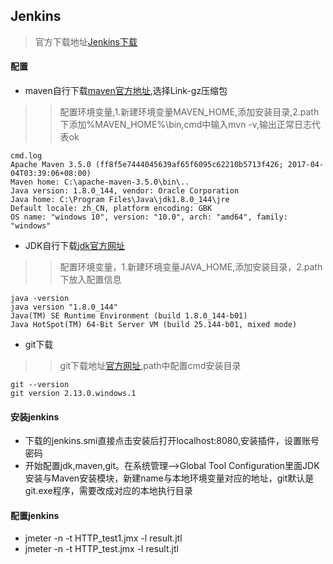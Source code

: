 ## Jenkins
>官方下载地址[Jenkins下载](https://jenkins.io/index.html)
#### 配置
- maven自行下载[maven官方地址](http://maven.apache.org/download.cgi),选择Link-gz压缩包
>>配置环境变量,1.新建环境变量MAVEN_HOME,添加安装目录,2.path下添加%MAVEN_HOME%\bin,cmd中输入mvn -v,输出正常日志代表ok
```
cmd.log
Apache Maven 3.5.0 (ff8f5e7444045639af65f6095c62210b5713f426; 2017-04-04T03:39:06+08:00)
Maven home: C:\apache-maven-3.5.0\bin\..
Java version: 1.8.0_144, vendor: Oracle Corporation
Java home: C:\Program Files\Java\jdk1.8.0_144\jre
Default locale: zh_CN, platform encoding: GBK
OS name: "windows 10", version: "10.0", arch: "amd64", family: "windows"
```
- JDK自行下载[jdk官方网址](http://www.oracle.com/technetwork/cn/java/javase/downloads/jdk8-downloads-2133151-zhs.html)
>>配置环境变量，1.新建环境变量JAVA_HOME,添加安装目录，2.path下放入配置信息
```
java -version
java version "1.8.0_144"
Java(TM) SE Runtime Environment (build 1.8.0_144-b01)
Java HotSpot(TM) 64-Bit Server VM (build 25.144-b01, mixed mode)
```
- git下载
>>git下载地址[官方网址](https://git-scm.com/downloads),path中配置cmd安装目录
```
git --version
git version 2.13.0.windows.1
```

#### 安装jenkins
- 下载的jenkins.smi直接点击安装后打开localhost:8080,安装插件，设置账号密码
- 开始配置jdk,maven,git。在系统管理-->Global Tool Configuration里面JDK安装与Maven安装模块，新建name与本地环境变量对应的地址，git默认是git.exe程序，需要改成对应的本地执行目录

#### 配置jenkins 
- jmeter -n -t HTTP_test1.jmx -l result.jtl
- jmeter -n -t HTTP_test.jmx -l result.jtl
  